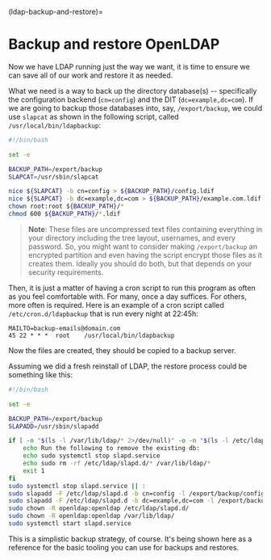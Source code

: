 (ldap-backup-and-restore)=
# Backup and restore OpenLDAP

Now we have LDAP running just the way we want, it is time to ensure we can save all of our work and restore it as needed.

What we need is a way to back up the directory database(s) -- specifically the configuration backend (`cn=config`) and the DIT (`dc=example,dc=com`). If we are going to backup those databases into, say, `/export/backup`, we could use `slapcat` as shown in the following script, called `/usr/local/bin/ldapbackup`:

```bash
#!/bin/bash

set -e

BACKUP_PATH=/export/backup
SLAPCAT=/usr/sbin/slapcat

nice ${SLAPCAT} -b cn=config > ${BACKUP_PATH}/config.ldif
nice ${SLAPCAT} -b dc=example,dc=com > ${BACKUP_PATH}/example.com.ldif
chown root:root ${BACKUP_PATH}/*
chmod 600 ${BACKUP_PATH}/*.ldif
```

> **Note**:
> These files are uncompressed text files containing everything in your directory including the tree layout, usernames, and every password. So, you might want to consider making `/export/backup` an encrypted partition and even having the script encrypt those files as it creates them. Ideally you should do both, but that depends on your security requirements.

Then, it is just a matter of having a cron script to run this program as often as you feel comfortable with. For many, once a day suffices. For others, more often is required. Here is an example of a cron script called `/etc/cron.d/ldapbackup` that is run every night at 22:45h:

```text
MAILTO=backup-emails@domain.com
45 22 * * *  root    /usr/local/bin/ldapbackup
```

Now the files are created, they should be copied to a backup server.

Assuming we did a fresh reinstall of LDAP, the restore process could be something like this:

```bash
#!/bin/bash

set -e

BACKUP_PATH=/export/backup
SLAPADD=/usr/sbin/slapadd

if [ -n "$(ls -l /var/lib/ldap/* 2>/dev/null)" -o -n "$(ls -l /etc/ldap/slapd.d/* 2>/dev/null)" ]; then
    echo Run the following to remove the existing db:
    echo sudo systemctl stop slapd.service
    echo sudo rm -rf /etc/ldap/slapd.d/* /var/lib/ldap/*
    exit 1
fi
sudo systemctl stop slapd.service || :
sudo slapadd -F /etc/ldap/slapd.d -b cn=config -l /export/backup/config.ldif
sudo slapadd -F /etc/ldap/slapd.d -b dc=example,dc=com -l /export/backup/example.com.ldif
sudo chown -R openldap:openldap /etc/ldap/slapd.d/
sudo chown -R openldap:openldap /var/lib/ldap/
sudo systemctl start slapd.service
```

This is a simplistic backup strategy, of course. It's being shown here as a reference for the basic tooling you can use for backups and restores.
